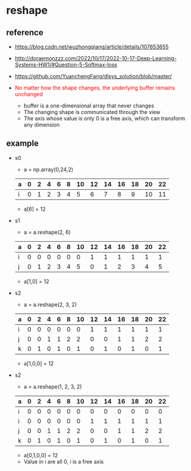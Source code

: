 # reshape

## reference
- https://blog.csdn.net/wuzhongqiang/article/details/107653655
- http://doraemonzzz.com/2022/10/17/2022-10-17-Deep-Learning-Systems-HW1/#Question-5-Softmax-loss
- https://github.com/YuanchengFang/dlsys_solution/blob/master/

- <font color=red>No matter how the shape changes, the underlying buffer remains unchanged</font>
  - buffer is a one-dimensional array that never changes
  - The changing shape is communicated through the view
  - The axis whose value is only 0 is a free axis, which can transform any dimension

## example

- s0
  - a = np.array(0,24,2)

  | a | 0 | 2 | 4 | 6 | 8 | 10 | 12 | 14 | 16 | 18 | 20 | 22 |
  |---|---|---|---|---|---|---|---|---|---|---|---|---|
  | i | 0 | 1 | 2 | 3 | 4 | 5 | 6 | 7 | 8 | 9 | 10 | 11 |

  - a[6] = 12

- s1
  - a = a.reshape(2, 6)

  | a | 0 | 2 | 4 | 6 | 8 | 10 | 12 | 14 | 16 | 18 | 20 | 22 |
  |---|---|---|---|---|---|---|---|---|---|---|---|---|
  | i | 0 | 0 | 0 | 0 | 0 | 0 | 1 | 1 | 1 | 1 | 1 | 1 |
  | j | 0 | 1 | 2 | 3 | 4 | 5 | 0 | 1 | 2 | 3 | 4 | 5 |

  - a[1,0] = 12

- s2
  - a = a.reshape(2, 3, 2)

  | a | 0 | 2 | 4 | 6 | 8 | 10 | 12 | 14 | 16 | 18 | 20 | 22 |
  |---|---|---|---|---|---|---|---|---|---|---|---|---|
  | i | 0 | 0 | 0 | 0 | 0 | 0 | 1 | 1 | 1 | 1 | 1 | 1 |
  | j | 0 | 0 | 1 | 1 | 2 | 2 | 0 | 0 | 1 | 1 | 2 | 2 |
  | k | 0 | 1 | 0 | 1 | 0 | 1 | 0 | 1 | 0 | 1 | 0 | 1 |

  - a[1,0,0] = 12


- s2
  - a = a.reshape(1, 2, 3, 2)

  | a | 0 | 2 | 4 | 6 | 8 | 10 | 12 | 14 | 16 | 18 | 20 | 22 |
  |---|---|---|---|---|---|---|---|---|---|---|---|---|
  | i | 0 | 0 | 0 | 0 | 0 | 0 | 0 | 0 | 0 | 0 | 0 | 0 |
  | i | 0 | 0 | 0 | 0 | 0 | 0 | 1 | 1 | 1 | 1 | 1 | 1 |
  | j | 0 | 0 | 1 | 1 | 2 | 2 | 0 | 0 | 1 | 1 | 2 | 2 |
  | k | 0 | 1 | 0 | 1 | 0 | 1 | 0 | 1 | 0 | 1 | 0 | 1 |

  - a[0,1,0,0] = 12
  - Value in i are all 0, i is a free axis